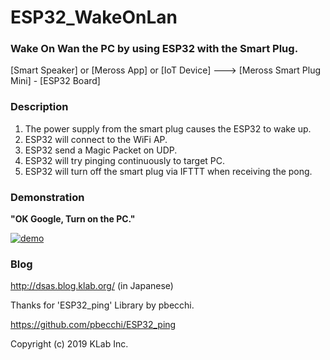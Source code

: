 # ESP32_WakeOnLan

### Wake On Wan the PC by using ESP32 with the Smart Plug.

 [Smart Speaker] or [Meross App] or [IoT Device]
    --->  [Meross Smart Plug Mini] - [ESP32 Board]

### Description

1. The power supply from the smart plug causes the ESP32 to wake up.
1. ESP32 will connect to the WiFi AP.
1. ESP32 send a Magic Packet on UDP.
1. ESP32 will try pinging continuously to target PC.
1. ESP32 will turn off the smart plug via IFTTT when receiving the pong.

### Demonstration

**"OK Google, Turn on the PC."**

[![demo](http://livedoor.blogimg.jp/klab_gijutsu2/imgs/b/8/b8deb115.jpg)](https://www.youtube.com/watch?time_continue=51&v=GjL66kVmaro)

### Blog

http://dsas.blog.klab.org/ (in Japanese)

Thanks for 'ESP32_ping' Library by pbecchi.

https://github.com/pbecchi/ESP32_ping


Copyright (c) 2019 KLab Inc.

